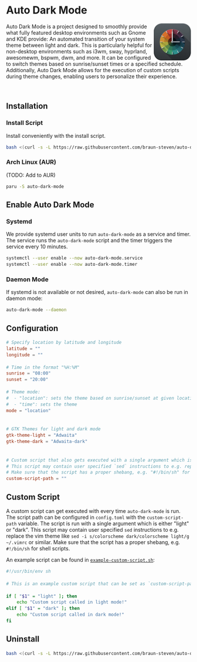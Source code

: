 
# Auto Dark Mode
 <img align="right" src='docs/res/logo.jpg' width='20%'>

Auto Dark Mode is a project designed to smoothly provide what fully featured desktop environments such as Gnome and KDE provide: An automated transition of your system theme between light and dark. This is particularly helpful for non-desktop environments such as i3wm, sway, hyprland, awesomewm, bspwm, dwm, and more. It can be configured to switch themes based on sunrise/sunset times or a specified schedule. Additionally, Auto Dark Mode allows for the execution of custom scripts during theme changes, enabling users to personalize their experience.

</br>

## Installation

### Install Script

Install conveniently with the install script.

``` bash
bash <(curl -s -L https://raw.githubusercontent.com/braun-steven/auto-dark-mode/main/install.sh)
```

### Arch Linux (AUR)

(TODO: Add to AUR)

```bash
paru -S auto-dark-mode
```

## Enable Auto Dark Mode

### Systemd

We provide systemd user units to run `auto-dark-mode` as a service and timer. The service runs the `auto-dark-mode` script and the timer triggers the service every 10 minutes.

```bash
systemctl --user enable --now auto-dark-mode.service
systemctl --user enable --now auto-dark-mode.timer
```

### Daemon Mode

If systemd is not available or not desired, `auto-dark-mode` can also be run in daemon mode:

``` bash
auto-dark-mode --daemon
```

## Configuration

``` toml
# Specify location by latitude and longitude
latitude = ""
longitude = ""

# Time in the format "%H:%M"
sunrise = "08:00"
sunset = "20:00"

# Theme mode:
#  - "location": sets the theme based on sunrise/sunset at given location
#  - "time": sets the theme
mode = "location"


# GTK Themes for light and dark mode
gtk-theme-light = "Adwaita"
gtk-theme-dark = "Adwaita-dark"


# Custom script that also gets executed with a single argument which is either "light" or "dark"
# This script may contain user specified `sed` instructions to e.g. replace the vim theme like "sed -i s/colorscheme dark/colorscheme light/g ~/.vimrc" or similar
# Make sure that the script has a proper shebang, e.g. "#!/bin/sh" for shell scripts
custom-script-path = ""
```

## Custom Script

A custom script can get executed with every time `auto-dark-mode` is run. The script path can be configured in `config.toml` with the  `custom-script-path` variable. The script is run with a single argument which is either "light" or "dark". This script may contain user specified `sed` instructions to e.g. replace the vim theme like `sed -i s/colorscheme dark/colorscheme light/g ~/.vimrc` or similar. Make sure that the script has a proper shebang, e.g. `#!/bin/sh` for shell scripts.

An example script can be found in [`example-custom-script.sh`](example-custom-script.sh):

```bash
#!/usr/bin/env sh

# This is an example custom script that can be set as `custom-script-path` in the config file.

if [ "$1" = "light" ]; then
    echo "Custom script called in light mode!"
elif [ "$1" = "dark" ]; then
    echo "Custom script called in dark mode!"
fi
```


## Uninstall

``` bash
bash <(curl -s -L https://raw.githubusercontent.com/braun-steven/auto-dark-mode/main/uninstall.sh)
```
